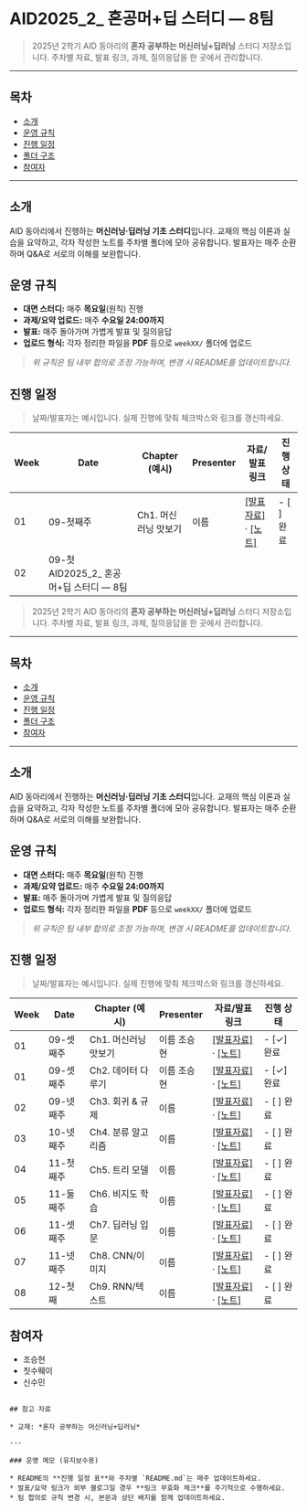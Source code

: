 # AID2025_2_ 혼공머+딥 스터디 — 8팀

> 2025년 2학기 AID 동아리의 **혼자 공부하는 머신러닝+딥러닝** 스터디 저장소입니다. 주차별 자료, 발표 링크, 과제, 질의응답을 한 곳에서 관리합니다.

---

## 목차

* [소개](#소개)
* [운영 규칙](#운영-규칙)
* [진행 일정](#진행-일정)
* [폴더 구조](#폴더-구조)
* [참여자](#참여자)

---

## 소개

AID 동아리에서 진행하는 **머신러닝·딥러닝 기초 스터디**입니다. 교재의 핵심 이론과 실습을 요약하고, 각자 작성한 노트를 주차별 폴더에 모아 공유합니다. 발표자는 매주 순환하며 Q&A로 서로의 이해를 보완합니다.

## 운영 규칙

* **대면 스터디:** 매주 **목요일**(원칙) 진행
* **과제/요약 업로드:** 매주 **수요일 24:00까지**
* **발표:** 매주 돌아가며 가볍게 발표 및 질의응답
* **업로드 형식:** 각자 정리한 파일을 **PDF** 등으로 `weekXX/` 폴더에 업로드

> *위 규칙은 팀 내부 합의로 조정 가능하며, 변경 시 README를 업데이트합니다.*

## 진행 일정

> 날짜/발표자는 예시입니다. 실제 진행에 맞춰 체크박스와 링크를 갱신하세요.

| Week | Date   | Chapter (예시)   | Presenter | 자료/발표 링크                                   | 진행 상태    |
| ---- | ------ | -------------- | --------- | ------------------------------------------ | -------- |
| 01   | 09-첫째주 | Ch1. 머신러닝 맛보기  | 이름        | [[발표자료]](https://velog.io/@jo1579/%ED%98%BC%EA%B3%B5%EB%A8%B8%EB%94%A5-1%EC%A3%BC%EC%B0%A8) · [[노트]](week01/) | - [ ] 완료 |
| 02   | 09-첫 AID2025_2_ 혼공머+딥 스터디 — 8팀

> 2025년 2학기 AID 동아리의 **혼자 공부하는 머신러닝+딥러닝** 스터디 저장소입니다. 주차별 자료, 발표 링크, 과제, 질의응답을 한 곳에서 관리합니다.

---

## 목차

* [소개](#소개)
* [운영 규칙](#운영-규칙)
* [진행 일정](#진행-일정)
* [폴더 구조](#폴더-구조)
* [참여자](#참여자)

---

## 소개

AID 동아리에서 진행하는 **머신러닝·딥러닝 기초 스터디**입니다. 교재의 핵심 이론과 실습을 요약하고, 각자 작성한 노트를 주차별 폴더에 모아 공유합니다. 발표자는 매주 순환하며 Q&A로 서로의 이해를 보완합니다.

## 운영 규칙

* **대면 스터디:** 매주 **목요일**(원칙) 진행
* **과제/요약 업로드:** 매주 **수요일 24:00까지**
* **발표:** 매주 돌아가며 가볍게 발표 및 질의응답
* **업로드 형식:** 각자 정리한 파일을 **PDF** 등으로 `weekXX/` 폴더에 업로드

> *위 규칙은 팀 내부 합의로 조정 가능하며, 변경 시 README를 업데이트합니다.*

## 진행 일정

> 날짜/발표자는 예시입니다. 실제 진행에 맞춰 체크박스와 링크를 갱신하세요.

| Week | Date   | Chapter (예시)   | Presenter | 자료/발표 링크                                   | 진행 상태    |
| ---- | ------ | -------------- | --------- | ------------------------------------------ | -------- |
| 01   | 09-셋째주 | Ch1. 머신러닝 맛보기  | 이름 조승현| [[발표자료]](https://velog.io/@jo1579/%ED%98%BC%EA%B3%B5%EB%A8%B8%EB%94%A5-1%EC%A3%BC%EC%B0%A8) · [[노트]](week01/) | - [✓] 완료 |
| 01   | 09-셋째주 | Ch2. 데이터 다루기   | 이름 조승현| [[발표자료]](https://velog.io/@jo1579/%ED%98%BC%EA%B3%B5%EB%A8%B8%EB%94%A5-Chapter-2) · [[노트]](week01/) | - [✓] 완료 |
| 02   | 09-넷째주 | Ch3. 회귀 & 규제   | 이름        | [[발표자료]](week03/slides/) · [[노트]](week03/) | - [ ] 완료 |
| 03   | 10-넷째주 | Ch4. 분류 알고리즘   | 이름        | [[발표자료]](week04/slides/) · [[노트]](week04/) | - [ ] 완료 |
| 04   | 11-첫째주 | Ch5. 트리 모델     | 이름        | [[발표자료]](week05/slides/) · [[노트]](week05/) | - [ ] 완료 |
| 05   | 11-둘째주 | Ch6. 비지도 학습 | 이름        | [[발표자료]](week06/slides/) · [[노트]](week06/) | - [ ] 완료 |
| 06   | 11-셋째주 | Ch7. 딥러닝 입문 | 이름        | [[발표자료]](week08/slides/) · [[노트]](week08/) | - [ ] 완료 |
| 07   | 11-넷째주 | Ch8. CNN/이미지   | 이름        | [[발표자료]](week10/slides/) · [[노트]](week10/) | - [ ] 완료 |
| 08   | 12-첫째 | Ch9. RNN/텍스트   | 이름        | [[발표자료]](week11/slides/) · [[노트]](week11/) | - [ ] 완료 |

## 참여자

* 조승현
* 칫수뛔이
* 신수민

```

## 참고 자료

* 교재: *혼자 공부하는 머신러닝+딥러닝*

---

### 운영 메모 (유지보수용)

* README의 **진행 일정 표**와 주차별 `README.md`는 매주 업데이트하세요.
* 발표/요약 링크가 외부 블로그일 경우 **링크 무효화 체크**를 주기적으로 수행하세요.
* 팀 합의로 규칙 변경 시, 본문과 상단 배지를 함께 업데이트하세요.
